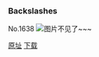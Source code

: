 ### Backslashes
No.1638
![图片不见了~~~](https://imgs.xkcd.com/comics/backslashes.png)

[原址](https://xkcd.com//1638) [下载](https://imgs.xkcd.com/comics/backslashes.png)

